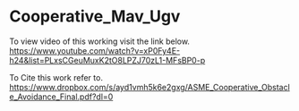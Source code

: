 # Cooperative_Mav_Ugv
To view video of this working visit the link below.
https://www.youtube.com/watch?v=xP0Fy4E-h24&list=PLxsCGeuMuxK2tO8LPZJ70zL1-MFsBP0-p

To Cite this work refer to.
https://www.dropbox.com/s/ayd1vmh5k6e2gxg/ASME_Cooperative_Obstacle_Avoidance_Final.pdf?dl=0
